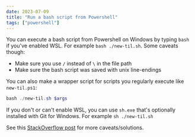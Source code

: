 ```yaml
---
date: 2023-07-09
title: "Run a bash script from Powershell"
tags: ["powershell"]
---
```



You can execute a bash script from Powershell on Windows by typing `bash` if you've enabled WSL.
For example `bash ./new-til.sh`. Some caveats though:

* Make sure you use `/` instead of `\` in the file path
* Make sure the bash script was saved with unix line-endings

You can also make a wrapper script for scripts you regularly execute like `new-til.ps1`:

``` powershell
bash ./new-til.sh $args
```

If you don't or can't enable WSL, you can use `sh.exe` that's optionally installed with Git for Windows.
For example `sh ./new-til.sh`

See this [StackOverflow post](https://stackoverflow.com/questions/1098786/run-bash-script-from-windows-powershell) for more caveats/solutions.
